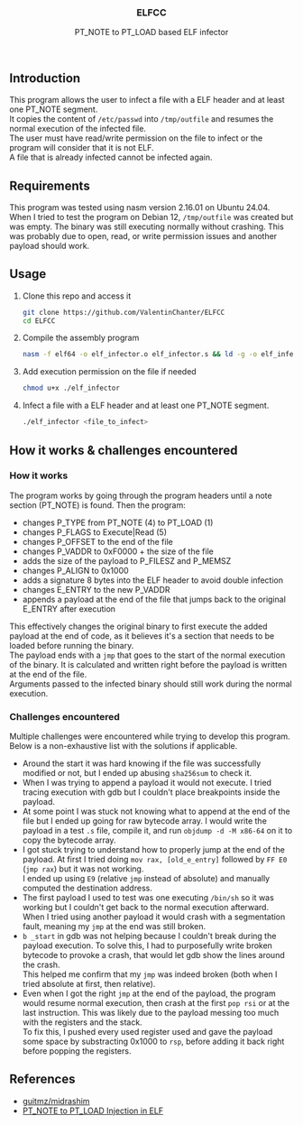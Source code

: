 <p align="center">
    <h3 align="center">ELFCC</h3>
</p>

<p align="center">PT_NOTE to PT_LOAD based ELF infector</p>

<br/>

## Introduction

This program allows the user to infect a file with a ELF header and at least one PT_NOTE segment. \
It copies the content of `/etc/passwd` into `/tmp/outfile` and resumes the normal execution of the infected file. \
The user must have read/write permission on the file to infect or the program will consider that it is not ELF. \
A file that is already infected cannot be infected again.

## Requirements

This program was tested using nasm version 2.16.01 on Ubuntu 24.04. \
When I tried to test the program on Debian 12, `/tmp/outfile` was created but was empty. The binary was still executing normally without crashing. This was probably due to open, read, or write permission issues and another payload should work.

## Usage

1. Clone this repo and access it

	```bash
	git clone https://github.com/ValentinChanter/ELFCC
	cd ELFCC
	```

2. Compile the assembly program

	```bash
	nasm -f elf64 -o elf_infector.o elf_infector.s && ld -g -o elf_infector elf_infector.o
	```

3. Add execution permission on the file if needed

    ```bash
    chmod u+x ./elf_infector
    ```

4. Infect a file with a ELF header and at least one PT_NOTE segment.

    ```bash
    ./elf_infector <file_to_infect>
    ```

## How it works & challenges encountered

### How it works

The program works by going through the program headers until a note section (PT_NOTE) is found. Then the program:

- changes P_TYPE from PT_NOTE (4) to PT_LOAD (1)
- changes P_FLAGS to Execute|Read (5)
- changes P_OFFSET to the end of the file
- changes P_VADDR to 0xF0000 + the size of the file
- adds the size of the payload to P_FILESZ and P_MEMSZ
- changes P_ALIGN to 0x1000
- adds a signature 8 bytes into the ELF header to avoid double infection
- changes E_ENTRY to the new P_VADDR
- appends a payload at the end of the file that jumps back to the original E_ENTRY after execution

This effectively changes the original binary to first execute the added payload at the end of code, as it believes it's a section that needs to be loaded before running the binary. \
The payload ends with a `jmp` that goes to the start of the normal execution of the binary. It is calculated and written right before the payload is written at the end of the file. \
Arguments passed to the infected binary should still work during the normal execution.

### Challenges encountered

Multiple challenges were encountered while trying to develop this program. Below is a non-exhaustive list with the solutions if applicable.

- Around the start it was hard knowing if the file was successfully modified or not, but I ended up abusing `sha256sum` to check it.
- When I was trying to append a payload it would not execute. I tried tracing execution with gdb but I couldn't place breakpoints inside the payload.
- At some point I was stuck not knowing what to append at the end of the file but I ended up going for raw bytecode array. I would write the payload in a test `.s` file, compile it, and run `objdump -d -M x86-64` on it to copy the bytecode array.
- I got stuck trying to understand how to properly jump at the end of the payload. At first I tried doing `mov rax, [old_e_entry]` followed by `FF E0` (`jmp rax`) but it was not working. \
I ended up using `E9` (relative `jmp` instead of absolute) and manually computed the destination address.
- The first payload I used to test was one executing `/bin/sh` so it was working but I couldn't get back to the normal execution afterward. \
When I tried using another payload it would crash with a segmentation fault, meaning my `jmp` at the end was still broken.
- `b _start` in gdb was not helping because I couldn't break during the payload execution. To solve this, I had to purposefully write broken bytecode to provoke a crash, that would let gdb show the lines around the crash. \
This helped me confirm that my `jmp` was indeed broken (both when I tried absolute at first, then relative).
- Even when I got the right `jmp` at the end of the payload, the program would resume normal execution, then crash at the first `pop rsi` or at the last instruction. This was likely due to the payload messing too much with the registers and the stack. \
To fix this, I pushed every used register used and gave the payload some space by substracting 0x1000 to `rsp`, before adding it back right before popping the registers.

## References

- [guitmz/midrashim](https://github.com/guitmz/midrashim)
- [PT_NOTE to PT_LOAD Injection in ELF](https://www.symbolcrash.com/2019/03/27/pt_note-to-pt_load-injection-in-elf/)